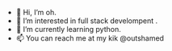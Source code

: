 - 👋 Hi, I’m oh.
- 👀 I’m interested in full stack develompent .
- 🌱 I’m currently learning python.
- 📫 You can reach me at my kik @outshamed

<!---
oh4/oh4 is a ✨ special ✨ repository because its `README.md` (this file) appears on your GitHub profile.
You can click the Preview link to take a look at your changes.
--->
